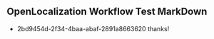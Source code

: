 ## OpenLocalization Workflow Test MarkDown
* 2bd9454d-2f34-4baa-abaf-2891a8663620 thanks!

<!--HONumber=Jul16_HO3-->



